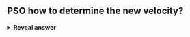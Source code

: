 ## PSO how to determine the new velocity?
<details>
<summary><b>Reveal answer</b></summary>
vij(1+1) = vij + c1 * z1 * (pij - xij) + c2 + z2 * (gj - xij)<br><br><img src="../../../../../media/paste-29a99ebcfbe8d48a657e0c9bbb2e03746c074b63.jpg"><br><br>vij - current velocity<br><br><br>(pij - xij) difference between particles best position and current positoin<br><br>(gj - xij) difference between population's best postion and current position<br><br>c1 and c2 - constants controlling weighting between personal and global best<br><br>z1 and z1 - U(0,1) are two random draws from uniform distribution.<br>
</details>
